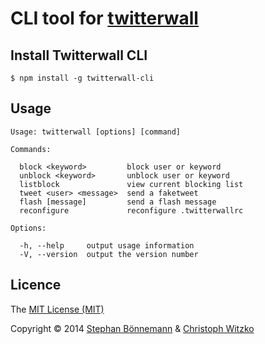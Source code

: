 # CLI tool for [twitterwall](https://github.com/conc-at/twitterwall)

## Install Twitterwall CLI

    $ npm install -g twitterwall-cli

## Usage

```
Usage: twitterwall [options] [command]

Commands:

  block <keyword>         block user or keyword
  unblock <keyword>       unblock user or keyword
  listblock               view current blocking list
  tweet <user> <message>  send a faketweet
  flash [message]         send a flash message
  reconfigure             reconfigure .twitterwallrc

Options:

  -h, --help     output usage information
  -V, --version  output the version number
```

## Licence

The [MIT License (MIT)](http://opensource.org/licenses/MIT)

Copyright © 2014 [Stephan Bönnemann](https://twitter.com/boennemann) & [Christoph Witzko](https://twitter.com/christophwitzko)